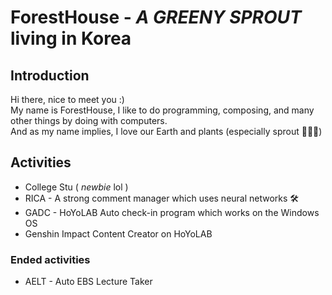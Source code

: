 # ForestHouse - *A GREENY SPROUT* living in Korea
## Introduction
Hi there, nice to meet you :)\
My name is ForestHouse, I like to do programming, composing, and many other things by doing with computers.\
And as my name implies, I love our Earth and plants (especially sprout 🌱🌱🌱)

## Activities
- College Stu ( *newbie* lol )
- RICA - A strong comment manager which uses neural networks 🛠️
- GADC - HoYoLAB Auto check-in program which works on the Windows OS
- Genshin Impact Content Creator on HoYoLAB

### Ended activities
- AELT - Auto EBS Lecture Taker
